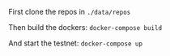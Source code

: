First clone the repos in `./data/repos`

Then build the dockers:
`docker-compose build`

And start the testnet:
`docker-compose up`